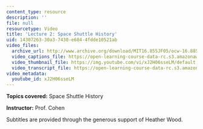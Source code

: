 ```yaml
---
content_type: resource
description: ''
file: null
resourcetype: Video
title: 'Lecture 2: Space Shuttle History'
uid: 14307263-30a3-7430-e684-4fdde10521ab
video_files:
  archive_url: http://www.archive.org/download/MIT16.855JF05/ocw-16.885-13sep2005-220k.mp4
  video_captions_file: https://open-learning-course-data-rc.s3.amazonaws.com/16-885j-aircraft-systems-engineering-fall-2005/b722d15dc71e5be7b14387a116eb5044_xJ2H06sseLM.vtt
  video_thumbnail_file: https://img.youtube.com/vi/xJ2H06sseLM/default.jpg
  video_transcript_file: https://open-learning-course-data-rc.s3.amazonaws.com/16-885j-aircraft-systems-engineering-fall-2005/7d274a408c8e4c8d44ba885f7b65b20e_xJ2H06sseLM.pdf
video_metadata:
  youtube_id: xJ2H06sseLM
---
```


**Topics covered:** Space Shuttle History

**Instructor:** Prof. Cohen

Subtitles are provided through the generous support of Heather Wood.